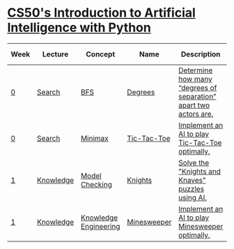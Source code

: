 # [CS50's Introduction to Artificial Intelligence with Python](https://cs50.harvard.edu/ai/2020/)

| Week                                           | Lecture                                   | Concept                                                                                  | Name                                           | Description                                                                                                              | How to Run            |
| ---------------------------------------------- | ----------------------------------------- | ---------------------------------------------------------------------------------------- | ---------------------------------------------- | ------------------------------------------------------------------------------------------------------------------------ | --------------------- |
| [0](https://cs50.harvard.edu/ai/2020/weeks/0/) | [Search](https://youtu.be/WbzNRTTrX0g)    | [BFS](https://cs50.harvard.edu/ai/2020/notes/0/#breadth-first-search)                    | [Degrees](lec0/degrees/degrees.py)             | [Determine how many “degrees of separation” apart two actors are.](https://cs50.harvard.edu/ai/2020/projects/0/degrees/) | `$ python degrees.py` |
| [0](https://cs50.harvard.edu/ai/2020/weeks/0/) | [Search](https://youtu.be/WbzNRTTrX0g)    | [Minimax](https://cs50.harvard.edu/ai/2020/notes/0/#minimax)                             | [Tic-Tac-Toe](lec0/tictactoe/tictactoe.py)     | [Implement an AI to play Tic-Tac-Toe optimally.](https://cs50.harvard.edu/ai/2020/projects/0/tictactoe/)                 | `$ python runner.py`  |
| [1](https://cs50.harvard.edu/ai/2020/weeks/1/) | [Knowledge](https://youtu.be/HWQLez87vqM) | [Model Checking](https://cs50.harvard.edu/ai/2020/notes/1/#inference)                    | [Knights](lec1/knights/puzzle.py)              | [Solve the "Knights and Knaves" puzzles using AI.](https://cs50.harvard.edu/ai/2020/projects/1/knights/)                 | `$ python puzzle.py`  |
| [1](https://cs50.harvard.edu/ai/2020/weeks/1/) | [Knowledge](https://youtu.be/HWQLez87vqM) | [Knowledge Engineering](https://cs50.harvard.edu/ai/2020/notes/1/#knowledge-engineering) | [Minesweeper](lec1/minesweeper/minesweeper.py) | [Implement an AI to play Minesweeper optimally.](https://cs50.harvard.edu/ai/2020/projects/1/minesweeper/)               | `$ python runner.py`  |
